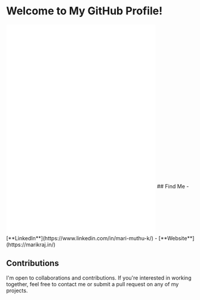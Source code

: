 # Welcome to My GitHub Profile!
<img align="center" src="/my-metrics.svg" alt="Metrics" width="400">
<img align="center" src="/my-metrics-1.svg" alt="Metrics" width="400">
## Find Me
- [**LinkedIn**](https://www.linkedin.com/in/mari-muthu-k/)
- [**Website**](https://marikraj.in/)


## Contributions
I'm open to collaborations and contributions. If you're interested in working together, feel free to contact me or submit a pull request on any of my projects.
